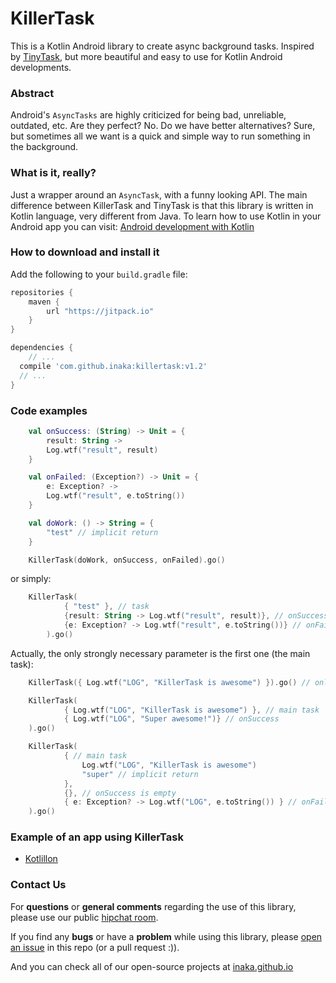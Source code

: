 KillerTask
=====

This is a Kotlin Android library to create async background tasks. Inspired by [TinyTask](https://github.com/inaka/TinyTask), but more beautiful and easy to use for Kotlin Android developments.

### Abstract
Android's `AsyncTasks` are highly criticized for being bad, unreliable, outdated, etc. Are they perfect? No.
Do we have better alternatives? Sure, but sometimes all we want is a quick and simple way to run something in the background.

### What is it, really?
Just a wrapper around an `AsyncTask`, with a funny looking API.
The main difference between KillerTask and TinyTask is that this library is written in Kotlin language, very different from Java.
To learn how to use Kotlin in your Android app you can visit: [Android development with Kotlin](http://inaka.net/blog/2016/01/15/android-development-with-kotlin)

### How to download and install it
Add the following to your `build.gradle` file:

```groovy
repositories {
	maven {
		url "https://jitpack.io"
	}
}

dependencies {
	// ...
  compile 'com.github.inaka:killertask:v1.2'
  // ...
}
```

### Code examples


```kotlin
    val onSuccess: (String) -> Unit = {
        result: String ->
        Log.wtf("result", result)
    }

    val onFailed: (Exception?) -> Unit = {
        e: Exception? ->
      	Log.wtf("result", e.toString())
    }

    val doWork: () -> String = {
        "test" // implicit return
    }

    KillerTask(doWork, onSuccess, onFailed).go()
```
or simply:

```kotlin
    KillerTask(
            { "test" }, // task
            {result: String -> Log.wtf("result", result)}, // onSuccess actions
            {e: Exception? -> Log.wtf("result", e.toString())} // onFailed actions
        ).go()
```

Actually, the only strongly necessary parameter is the first one (the main task):

```kotlin     
    KillerTask({ Log.wtf("LOG", "KillerTask is awesome") }).go() // only main task
```
```kotlin  
    KillerTask(
            { Log.wtf("LOG", "KillerTask is awesome") }, // main task
            { Log.wtf("LOG", "Super awesome!")} // onSuccess
    ).go()
```
```kotlin 
    KillerTask(
            { // main task
                Log.wtf("LOG", "KillerTask is awesome")
                "super" // implicit return
            },
            {}, // onSuccess is empty
            { e: Exception? -> Log.wtf("LOG", e.toString()) } // onFailed
    ).go()
```


### Example of an app using KillerTask
* [Kotlillon](https://github.com/inaka/kotlillon)


### Contact Us
For **questions** or **general comments** regarding the use of this library, please use our public
[hipchat room](http://inaka.net/hipchat).

If you find any **bugs** or have a **problem** while using this library, please [open an issue](https://github.com/inaka/KillerTask/issues/new) in this repo (or a pull request :)).

And you can check all of our open-source projects at [inaka.github.io](http://inaka.github.io)